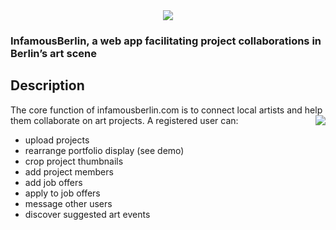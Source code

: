 <div align="center">
  <img src="https://res.cloudinary.com/dbpv82leg/image/upload/c_fill,g_auto,w_300/v1673965776/logo.png" />
</div>

### InfamousBerlin, a web app facilitating project collaborations in Berlin’s art scene

## Description

The core function of infamousberlin.com is to connect local artists and help them collaborate on art projects.
<img align="right" src="https://res.cloudinary.com/dbpv82leg/image/upload/c_scale,w_500/v1674052464/gridstack-feature.gif" />A registered user can:
- upload projects
- rearrange portfolio display (see demo)
- crop project thumbnails
- add project members
- add job offers
- apply to job offers
- message other users
- discover suggested art events
